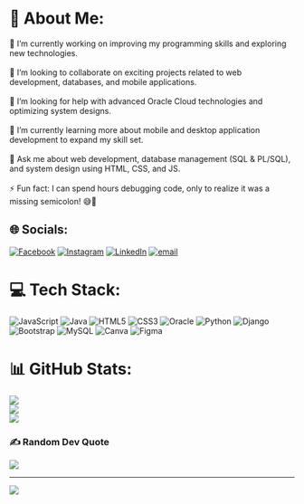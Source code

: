 # 💫 About Me:
🔭 I’m currently working on improving my programming skills and exploring new technologies.<br><br>👯 I’m looking to collaborate on exciting projects related to web development, databases, and mobile applications.<br><br>🤝 I’m looking for help with advanced Oracle Cloud technologies and optimizing system designs.<br><br>🌱 I’m currently learning more about mobile and desktop application development to expand my skill set.<br><br>💬 Ask me about web development, database management (SQL & PL/SQL), and system design using HTML, CSS, and JS.<br><br>⚡ Fun fact: I can spend hours debugging code, only to realize it was a missing semicolon! 😅🚀


## 🌐 Socials:
[![Facebook](https://img.shields.io/badge/Facebook-%231877F2.svg?logo=Facebook&logoColor=white)](https://facebook.com/https://www.facebook.com/abdulrahman.ashraf.14661?mibextid=ZbWKwL) [![Instagram](https://img.shields.io/badge/Instagram-%23E4405F.svg?logo=Instagram&logoColor=white)](https://instagram.com/https://www.instagram.com/privvvv_bodaa?igsh=MWN6ejM2cjI1OWJzZw==) [![LinkedIn](https://img.shields.io/badge/LinkedIn-%230077B5.svg?logo=linkedin&logoColor=white)](https://linkedin.com/in/abdelrhman-ashraf-705950279) [![email](https://img.shields.io/badge/Email-D14836?logo=gmail&logoColor=white)](mailto:bodaashraff@gmail.com) 

# 💻 Tech Stack:
![JavaScript](https://img.shields.io/badge/javascript-%23323330.svg?style=for-the-badge&logo=javascript&logoColor=%23F7DF1E) ![Java](https://img.shields.io/badge/java-%23ED8B00.svg?style=for-the-badge&logo=openjdk&logoColor=white) ![HTML5](https://img.shields.io/badge/html5-%23E34F26.svg?style=for-the-badge&logo=html5&logoColor=white) ![CSS3](https://img.shields.io/badge/css3-%231572B6.svg?style=for-the-badge&logo=css3&logoColor=white) ![Oracle](https://img.shields.io/badge/Oracle-F80000?style=for-the-badge&logo=oracle&logoColor=white) ![Python](https://img.shields.io/badge/python-3670A0?style=for-the-badge&logo=python&logoColor=ffdd54) ![Django](https://img.shields.io/badge/django-%23092E20.svg?style=for-the-badge&logo=django&logoColor=white) ![Bootstrap](https://img.shields.io/badge/bootstrap-%238511FA.svg?style=for-the-badge&logo=bootstrap&logoColor=white) ![MySQL](https://img.shields.io/badge/mysql-4479A1.svg?style=for-the-badge&logo=mysql&logoColor=white) ![Canva](https://img.shields.io/badge/Canva-%2300C4CC.svg?style=for-the-badge&logo=Canva&logoColor=white) ![Figma](https://img.shields.io/badge/figma-%23F24E1E.svg?style=for-the-badge&logo=figma&logoColor=white)
# 📊 GitHub Stats:
![](https://github-readme-stats.vercel.app/api?username=boda-ashraf&theme=shadow_blue&hide_border=true&include_all_commits=false&count_private=true)<br/>
![](https://nirzak-streak-stats.vercel.app/?user=boda-ashraf&theme=shadow_blue&hide_border=true)<br/>
![](https://github-readme-stats.vercel.app/api/top-langs/?username=boda-ashraf&theme=shadow_blue&hide_border=true&include_all_commits=false&count_private=true&layout=compact)

### ✍️ Random Dev Quote
![](https://quotes-github-readme.vercel.app/api?type=horizontal&theme=dark)

---
[![](https://visitcount.itsvg.in/api?id=boda-ashraf&icon=9&color=1)](https://visitcount.itsvg.in)

<!-- Proudly created with GPRM ( https://gprm.itsvg.in ) -->
